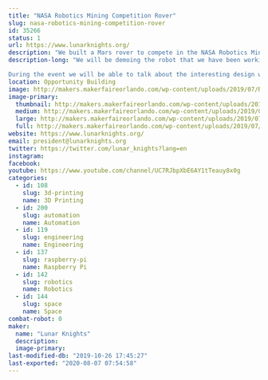 ```yaml
---
title: "NASA Robotics Mining Competition Rover"
slug: nasa-robotics-mining-competition-rover
id: 35266
status: 1
url: https://www.lunarknights.org/
description: "We built a Mars rover to compete in the NASA Robotics Mining Competition"
description-long: "We will be demoing the robot that we have been working on for the past year for the NASA Robotics Mining Competition. The robot is designed to traverse and mine the same soil simulant that NASA and builders of real extraterrestrial rovers use to test their robots that actually go to space. The robot is designed to be the closest you can get to a fully functional Mars Rover without actually going to Mars. 

During the event we will be able to talk about the interesting design work that our club has put into the robot, demonstrating prototype components that we 3D printed out of advanced filaments, and talking about what iterations we plan to implement leading up to when we compete in May."
location: Opportunity Building
image: http://makers.makerfaireorlando.com/wp-content/uploads/2019/07/Robot_Render-1024x747.jpg
image-primary:
  thumbnail: http://makers.makerfaireorlando.com/wp-content/uploads/2019/07/Robot_Render-150x150.jpg
  medium: http://makers.makerfaireorlando.com/wp-content/uploads/2019/07/Robot_Render-300x219.jpg
  large: http://makers.makerfaireorlando.com/wp-content/uploads/2019/07/Robot_Render-1024x747.jpg
  full: http://makers.makerfaireorlando.com/wp-content/uploads/2019/07/Robot_Render.jpg
website: https://www.lunarknights.org/
email: president@lunarknights.org
twitter: https://twitter.com/lunar_knights?lang=en
instagram: 
facebook: 
youtube: https://www.youtube.com/channel/UC7RJbpXbE6AY1tTeauy8x0g
categories:
  - id: 108
    slug: 3d-printing
    name: 3D Printing
  - id: 200
    slug: automation
    name: Automation
  - id: 119
    slug: engineering
    name: Engineering
  - id: 137
    slug: raspberry-pi
    name: Raspberry Pi
  - id: 142
    slug: robotics
    name: Robotics
  - id: 144
    slug: space
    name: Space
combat-robot: 0
maker:
  name: "Lunar Knights"
  description:
  image-primary: 
last-modified-db: "2019-10-26 17:45:27"
last-exported: "2020-08-07 07:54:58"
---
```

